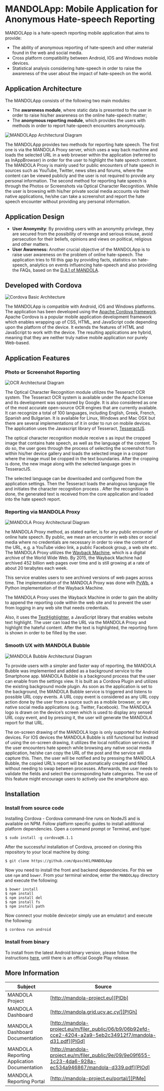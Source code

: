# MANDOLApp: Mobile Application for Anonymous Hate-speech Reporting 

MANDOLApp is a hate-speech reporting mobile application that aims to provide:

  - The ability of anonymous reporting of hate-speech and other material found in the web and social media.
  - Cross platform compatibility between Android, IOS and Windows mobile devices.
  - Statistical analysis considering hate-speech in order to raise the awareness of the user about the impact of hate-speech on the world.

## Application Architecture

The MANDOLApp consists of the following two main modules:
- The **awareness module**, where static data is presented to the user in order to raise his/her awareness on the online hate-speech matter;
- The **anonymous reporting module**, which provides the users with methods in order to report hate-speech encounters anonymously.

![MANDOLApp Architectural Diagram](./mandolapp-architecture.png "MANDOLApp Architectural Diagram")

The MANDOLApp provides two methods for reporting hate speech. The first one is via the MANDOLA Proxy server, which uses a way back machine and loads the selected URL in a web browser within the application (referred to as InAppBrowser) in order for the user to highlight the hate speech content. The MANDOLA Proxy is mainly used  for public encounters of hate speech in sources such as YouTube, Twitter, news sites and forums, where the content can be viewed publicly and the user is not required to provide any personal information. The second method for reporting hate speech is through the Photos or Screenshots via Optical Character Recognition. While the user is browsing with his/her private social media accounts via their native applications, he/she can take a screenshot and report the hate speech encounter without providing any personal information.

## Application Design
- **User Anonymity**: By providing users with an anonymity privilege, they are secured from the possibility of revenge and serious misuse, avoid persecution for their beliefs, opinions and views on political, religious and other matters. 
- **User Awareness:** Another crucial objective of the MANDOLApp is to raise user awareness on the problem of online hate-speech. The application tries to fill this gap by providing facts, statistics on hate-speech, analytics on events influencing hate-speech and also providing the FAQs, based on the [D.4.1 of MANDOLA](http://mandola-project.eu/m/filer_public/1a/af/1aaf50d3-8a38-40f4-b299-9c343f16cea1/mandola-d41.pdf).

## Developed with Cordova

![Cordova Basic Architecture](./cordova-architecture.png "Cordova Basic Architecture")

The MANDOLApp is compatible with Android, iOS and Windows platforms. The application has been developed using the [Apache Cordova framework](https://cordova.apache.org/). Apache Cordova is a popular mobile application development framework which enables wrapping up of CSS, HTML, and JavaScript code depending upon the platform of the device. It extends the features of HTML and JavaScript to work with the device. The resulting applications are hybrid, meaning that they are neither truly native mobile application nor purely Web-based.

## Application Features
### Photo or Screenshot Reporting

![OCR Architectural Diagram](./ocr-architecture.png "OCR Architectural Diagram")

The Optical Character Recognition module utilizes the Tesseract OCR system. The Tesseract OCR system is available under the Apache license and its development was sponsored by Google. It is also considered as one of the most accurate open-source OCR engines that are currently available. It can recognize a total of 100 languages, including English, Greek, French, Spanish and Bulgarian. It is available for Linux, Windows and Mac OSX but there are several implementations of it in order to run on mobile devices. The application uses the Javascript library of Tesseract, [TesseractJS](http://tesseract.projectnaptha.com/).

The optical character recognition module receive s as input the cropped image that contains hate speech, as well as the language of the content. To do so, the user goes through the process of selecting the screenshot from within his/her device gallery and loads the selected image in a cropper where the image must be cropped in the text boundaries. After the cropping is done, the new image along with the selected language goes in TesseractJS.

The selected language can be downloaded and configured from the application settings. Then the Tesseract loads the analogous language file and initiates the character recognition process . After the recognition is done, the generated text is received from the core application and loaded into the hate speech report.

### Reporting via MANDOLA Proxy

![MANDOLA Proxy Architectural Diagram](./proxy-architecture.png "MANDOLA Proxy Architectural Diagram")

he MANDOLA Proxy method, as stated earlier, is for any public encounter of online hate speech. By public, we mean an encounter in web sites or social media where no credentials are necessary in order to view the content of the URL, e.g. a YouTube video link, a public Facebook group, a web site etc. The MANDOLA Proxy utilizes the [Wayback Machine](http://web.archive.org/), which is a digital archive of the World Wide Web.
By 2015, the Wayback Machine had archived 452 billion web pages over time and is still growing at a rate of about 20 terabytes each week.

This service enables users to see archived versions of web pages across time. The implementation of the MANDOLA Proxy was done with [PyWb](https://github.com/webrecorder/pywb), a Python implementation of the Wayback Machine.

The MANDOLA Proxy uses the Wayback Machine in order to gain the ability to append the reporting code within the web site and to prevent the user from logging in any web site that needs credentials.

Also, it uses the [TextHighlighter](http://mir3z.github.io/texthighlighter/), a JavaScript library that enables website text highlight. The user can load the URL via the MANDOLA Proxy and highlight the hateful content. After the text is highlighted,
the reporting form is shown in order to be filled by the user.

### Smooth UX with MANDOLA Bubble 

![MANDOLA Bubble Architectural Diagram](./mandola-bubble.png "MANDOLA Bubble Architectural Diagram")

To provide users with a simpler and faster way of reporting, the MANDOLA Bubble was implemented and added as a background service to the Smartphone app. MANDOLA Bubble is a background
process that the user can enable from the settings view. It is built as a Cordova Plugin and utilizes the existing background mode plugin. As soon as the application is set to the background, the MANDOLA Bubble service is triggered and listens to possible URL copy events. A URL copy event is considered as any URL copy action done by the user from a source such as a mobile browser, or any native social media applications (e.g. Twitter, Facebook). The MANDOLA logo is drawn on the device’s screen which is used to display any sensed URL copy event, and by pressing it, the user will generate the MANDOLA report for that URL.

The on-screen drawing of the MANDOLA logo is only supported for
Android devices. For IOS devices the MANDOLA Bubble is still functional but instead of using the on-screen drawing, it utilizes the local notification services. If the user encounters hate speech while browsing any native social media application, he/she can copy the URL of the post and the service will capture this. Then, the user will be notified and by pressing the MANDOLA Bubble, the copied URL’s report will be automatically created and filled without needing to swap between processes. Afterwards, the user needs to validate the fields and select the corresponding hate categories. The use of this feature might encourage users to actively use the smartphone app.

## Installation
### Install from source code
Installing Cordova - Cordova command-line runs on NodeJS and is available on NPM. Follow platform specific guides to install additional platform dependencies. Open a command prompt or Terminal, and type:
```
$ sudo install -g cordova@6.1.1
```
After the successful installation of Cordova, proceed on cloning this repository to your local machine by doing:
```
$ git clone https://github.com/dpasch01/MANDOLApp
```
Now you need to install the front and backend dependencies. For this we use ``npm`` and ``bower``. From your terminal window, enter the ``MANDOLApp`` directory and execute the following:
```
$ bower install
$ npm install
$ npm install del
$ npm install fs
$ npm install path
```
Now connect your mobile device(or simply use an emulator) and execute the following:
```
$ cordova run android
```
### Install from binary
To install from the latest Android binary version, please follow the instructions [here](http://mandola.grid.ucy.ac.cy/~mandola/mandolapp/), until there is an official Google Play release.

## More Information
| Subject | Source |
| ------ | ------ |
| MANDOLA Project | [http://mandola-project.eu][PlDb] |
| MANDOLA Dashboard | [http://mandola.grid.ucy.ac.cy/][PlGh] |
| MANDOLA Dashboard Documentation | [http://mandola-project.eu/m/filer_public/06/b9/06b92efd-cce2-4204-a2a9-5eb2c34912f7/mandola-d31.pdf][PlGd] |
| MANDOLA Reporting Application Documentation | [http://mandola-project.eu/m/filer_public/9e/09/9e09f655-1c23-4da6-928a-ec534a946867/mandola-d339.pdf][PlOd] |
| MANDOLA Reporting Portal | [http://mandola-project.eu/portal/][PlMe]

